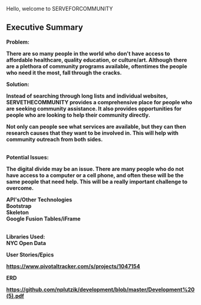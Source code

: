 Hello, welcome to SERVEFORCOMMUNITY

Executive Summary
----------------------------------------------------------------------------------------------------------------------


<b>Problem:<b>

There are so many people in the world who don't have access to affordable healthcare, quality education, or culture/art. Although there are a plethora of community programs available, oftentimes the people who need it the most, fall through the cracks. 


<b>Solution:<b>

Instead of searching through long lists and individual websites, SERVETHECOMMUNITY provides a comprehensive place for people who are seeking community assistance. It also provides opportunities for people who are looking to help their community directly.

Not only can people see what services are available, but they can then research causes that they want to be involved in. This will help with community outreach from both sides.

<br>
<b>Potential Issues:<b>

The digital divide may be an issue. There are many people who do not have access to a computer or a cell phone, and often these will be the same people that need help. This will be a really important challenge to overcome.



<b>API's/Other Technologies</b>
<br>
Bootstrap<br>
Skeleton<br>
Google Fusion Tables/iFrame

<br>
<b>Libraries Used:</b>
<br>
NYC Open Data


<b>User Stories/Epics</b>

https://www.pivotaltracker.com/s/projects/1047154


<b>ERD<b>

https://github.com/nplutzik/development/blob/master/Development%20(5).pdf
